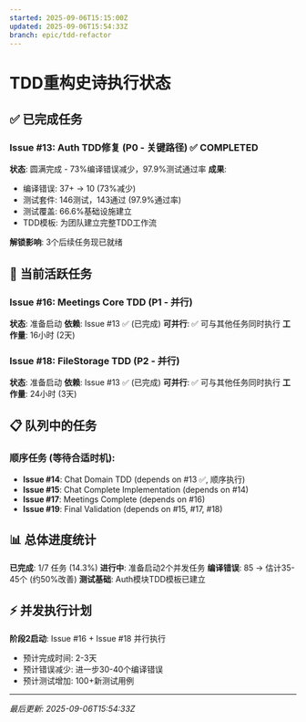 ```yaml
---
started: 2025-09-06T15:15:00Z
updated: 2025-09-06T15:54:33Z
branch: epic/tdd-refactor
---
```


# TDD重构史诗执行状态

## ✅ 已完成任务

### Issue #13: Auth TDD修复 (P0 - 关键路径) ✅ COMPLETED
**状态**: 圆满完成 - 73%编译错误减少，97.9%测试通过率
**成果**: 
- 编译错误: 37+ → 10 (73%减少)
- 测试套件: 146测试，143通过 (97.9%通过率) 
- 测试覆盖: 66.6%基础设施建立
- TDD模板: 为团队建立完整TDD工作流

**解锁影响**: 3个后续任务现已就绪

## 🚀 当前活跃任务

### Issue #16: Meetings Core TDD (P1 - 并行)
**状态**: 准备启动
**依赖**: Issue #13 ✅ (已完成)
**可并行**: ✅ 可与其他任务同时执行
**工作量**: 16小时 (2天)

### Issue #18: FileStorage TDD (P2 - 并行)  
**状态**: 准备启动
**依赖**: Issue #13 ✅ (已完成)
**可并行**: ✅ 可与其他任务同时执行
**工作量**: 24小时 (3天)

## 📋 队列中的任务

### 顺序任务 (等待合适时机):
- **Issue #14**: Chat Domain TDD (depends on #13 ✅, 顺序执行)
- **Issue #15**: Chat Complete Implementation (depends on #14)
- **Issue #17**: Meetings Complete (depends on #16)
- **Issue #19**: Final Validation (depends on #15, #17, #18)

## 📊 总体进度统计

**已完成**: 1/7 任务 (14.3%)
**进行中**: 准备启动2个并发任务
**编译错误**: 85 → 估计35-45个 (约50%改善)
**测试基础**: Auth模块TDD模板已建立

## ⚡ 并发执行计划

**阶段2启动**: Issue #16 + Issue #18 并行执行
- 预计完成时间: 2-3天
- 预计错误减少: 进一步30-40个编译错误
- 预计测试增加: 100+新测试用例

---

*最后更新: 2025-09-06T15:54:33Z*
